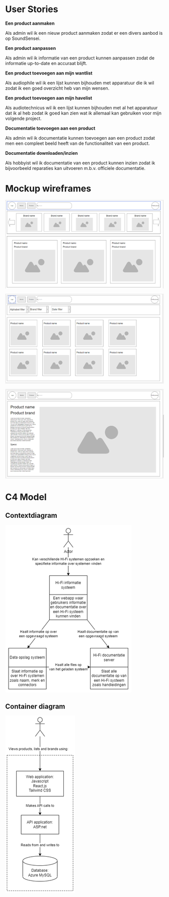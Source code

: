 # User Stories

__Een product aanmaken__

Als admin wil ik een nieuw product aanmaken zodat er een divers aanbod is op SoundSensei.

__Een product aanpassen__

Als admin wil ik informatie van een product kunnen aanpassen zodat de informatie up-to-date en accuraat blijft.

__Een product toevoegen aan mijn wantlist__

Als audiophile wil ik een lijst kunnen bijhouden met apparatuur die ik wil zodat ik een goed overzicht heb van mijn wensen.

__Een product toevoegen aan mijn havelist__

Als audiotechnicus wil ik een lijst kunnen bijhouden met al het apparatuur dat ik al heb zodat ik goed kan zien wat ik allemaal kan gebruiken voor mijn volgende project.

__Documentatie toevoegen aan een product__

Als admin wil ik documentatie kunnen toevoegen aan een product zodat men een compleet beeld heeft van de functionaliteit van een product.

__Documentatie downloaden/inzien__

Als hobbyist wil ik documentatie van een product kunnen inzien zodat ik bijvoorbeeld reparaties kan uitvoeren m.b.v. officiele documentatie.

# Mockup wireframes

![image info](/Documentatie/homepage-wireframe.png)

![image info](/Documentatie/productspage-wireframe.png)

![image info](/Documentatie/productspecificpage-wireframe.png)


# C4 Model

## Contextdiagram

![image info](/Documentatie/contextdiagram.png)

## Container diagram

![image info](/Documentatie/containerdiagram.png)
